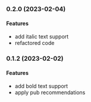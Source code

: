 ### 0.2.0 (2023-02-04)

#### Features
- add italic text support
- refactored code


### 0.1.2 (2023-02-02)

#### Features
- add bold text support
- apply pub recommendations


